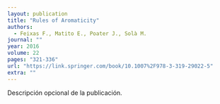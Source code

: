 ```yaml
---
layout: publication
title: "Rules of Aromaticity"
authors:
  - Feixas F., Matito E., Poater J., Solà M.
journal: ""
year: 2016
volume: 22
pages: "321-336"
url: "https://link.springer.com/book/10.1007%2F978-3-319-29022-5"
extra: ""
---
```


Descripción opcional de la publicación.
